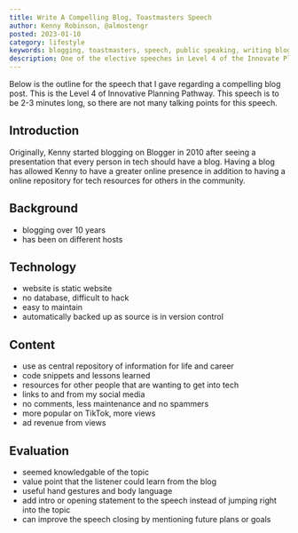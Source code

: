 ```yaml
---
title: Write A Compelling Blog, Toastmasters Speech
author: Kenny Robinson, @almostengr
posted: 2023-01-10
category: lifestyle
keywords: blogging, toastmasters, speech, public speaking, writing blog post
description: One of the elective speeches in Level 4 of the Innovate Planning Pathway, is to talk about setting up and running a blog.
---
```


Below is the outline for the speech that I gave regarding a compelling blog post.  This is the
Level 4 of Innovative Planning Pathway. This speech is to be 2-3 minutes long, so there are not many
talking points for this speech.

## Introduction

Originally, Kenny started blogging on Blogger in 2010 after seeing a presentation that every person in
tech should have a blog. Having a blog has allowed Kenny to have a greater online presence in addition to
having a online repository for tech resources for others in the community.

## Background

* blogging over 10 years
* has been on different hosts

## Technology

* website is static website
* no database, difficult to hack
* easy to maintain
* automatically backed up as source is in version control

## Content

* use as central repository of information for life and career
* code snippets and lessons learned
* resources for other people that are wanting to get into tech
* links to and from my social media
* no comments, less maintenance and no spammers
* more popular on TikTok, more views
* ad revenue from views


## Evaluation

* seemed knowledgable of the topic
* value point that the listener could learn from the blog 
* useful hand gestures and body language
* add intro or opening statement to the speech instead of jumping right into the topic
* can improve the speech closing by mentioning future plans or goals
